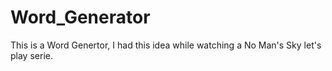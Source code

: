 # Word_Generator
This is a Word Genertor, I had this idea while watching a No Man's Sky let's play serie.
